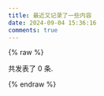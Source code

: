 ```yaml
---
title: 最近又记录了一些内容
date: 2024-09-04 15:36:16
comments: true
---
```



{% raw %}
<div class="container">
  <p>共发表了 <span id="total">0</span> 条.</p>
</div>
<script>
    var bbMemos = {
    memos : "https://os.vrast.cn/",
    limit : '10',
    creatorId:'1' ,
    domId: '#bber',
  }

  function getTotal() {
    var totalUrl = bbMemos.memos + "api/v1/memos?filter=creator=='users/"+ bbMemos.creatorId + "'&&visibilities=='PUBLIC'";

    fetch(totalUrl).then(res => res.json()).then(resdata => {
      if (resdata) {
        var allnums = resdata.memos.map(memo => {
          const match = memo.name.match(/\d+/);
          return match ? parseInt(match[0], 10) : null;
        }).filter(num => num !== null);

        var memosCount = document.getElementById('total');
        memosCount.innerHTML = allnums.length;
      }
    }).catch(err => {});
  };
  window.onload = getTotal();
</script>

<div id="bber"></div>
<script src="./memos.js"></script>
<script src="https://cdn.bootcdn.net/ajax/libs/marked/14.0.0/marked.min.js"></script>
<script src="./view-image.min.js"></script>
<script src="./lately.min.js"></script>
{% endraw %}